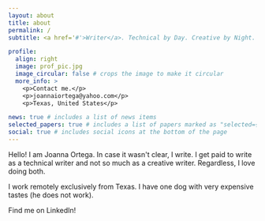 ```yaml
---
layout: about
title: about
permalink: /
subtitle: <a href='#'>Writer</a>. Technical by Day. Creative by Night.

profile:
  align: right
  image: prof_pic.jpg
  image_circular: false # crops the image to make it circular
  more_info: >
    <p>Contact me.</p>
    <p>joannaiortega@yahoo.com</p>
    <p>Texas, United States</p>

news: true # includes a list of news items
selected_papers: true # includes a list of papers marked as "selected={true}"
social: true # includes social icons at the bottom of the page
---
```


Hello! I am Joanna Ortega. In case it wasn't clear, I write. I get paid to write as a technical writer and not so much as a creative writer. Regardless, I love doing both. 

I work remotely exclusively from Texas. I have one dog with very expensive tastes (he does not work).

Find me on LinkedIn!
